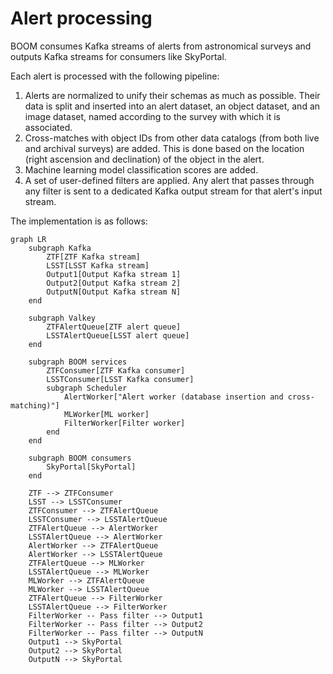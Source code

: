 # Alert processing

BOOM consumes Kafka streams of alerts from astronomical surveys
and outputs Kafka streams for consumers like SkyPortal.

Each alert is processed with the following pipeline:

1. Alerts are normalized to unify their schemas as much as possible.
   Their data is split and inserted into an alert dataset,
   an object dataset, and an image dataset, named according to the survey
   with which it is associated.
1. Cross-matches with object IDs from other data catalogs
   (from both live and archival surveys) are added.
   This is done based on the location (right ascension and declination)
   of the object in the alert.
1. Machine learning model classification scores are added.
1. A set of user-defined filters are applied.
   Any alert that passes through any filter is sent
   to a dedicated Kafka output stream for that alert's input stream.

The implementation is as follows:

```mermaid
graph LR
    subgraph Kafka
        ZTF[ZTF Kafka stream]
        LSST[LSST Kafka stream]
        Output1[Output Kafka stream 1]
        Output2[Output Kafka stream 2]
        OutputN[Output Kafka stream N]
    end

    subgraph Valkey
        ZTFAlertQueue[ZTF alert queue]
        LSSTAlertQueue[LSST alert queue]
    end

    subgraph BOOM services
        ZTFConsumer[ZTF Kafka consumer]
        LSSTConsumer[LSST Kafka consumer]
        subgraph Scheduler
            AlertWorker["Alert worker (database insertion and cross-matching)"]
            MLWorker[ML worker]
            FilterWorker[Filter worker]
        end
    end

    subgraph BOOM consumers
        SkyPortal[SkyPortal]
    end

    ZTF --> ZTFConsumer
    LSST --> LSSTConsumer
    ZTFConsumer --> ZTFAlertQueue
    LSSTConsumer --> LSSTAlertQueue
    ZTFAlertQueue --> AlertWorker
    LSSTAlertQueue --> AlertWorker
    AlertWorker --> ZTFAlertQueue
    AlertWorker --> LSSTAlertQueue
    ZTFAlertQueue --> MLWorker
    LSSTAlertQueue --> MLWorker
    MLWorker --> ZTFAlertQueue
    MLWorker --> LSSTAlertQueue
    ZTFAlertQueue --> FilterWorker
    LSSTAlertQueue --> FilterWorker
    FilterWorker -- Pass filter --> Output1
    FilterWorker -- Pass filter --> Output2
    FilterWorker -- Pass filter --> OutputN
    Output1 --> SkyPortal
    Output2 --> SkyPortal
    OutputN --> SkyPortal
```
